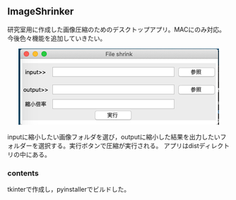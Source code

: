 ## ImageShrinker 
研究室用に作成した画像圧縮のためのデスクトップアプリ。MACにのみ対応。
今後色々機能を追加していきたい。

<div align="center">
<img src="https://github.com/TsumaR/ImageShrinker/blob/master/image/%E3%82%B9%E3%82%AF%E3%83%AA%E3%83%BC%E3%83%B3%E3%82%B7%E3%83%A7%E3%83%83%E3%83%88%202020-02-21%2013.04.51.png" alt="属性" title="タイトル">
</div>

inputに縮小したい画像フォルダを選び，outputに縮小した結果を出力したいフォルダーを選択する。実行ボタンで圧縮が実行される。
アプリはdistディレクトリの中にある。

### contents 
tkinterで作成し，pyinstallerでビルドした。